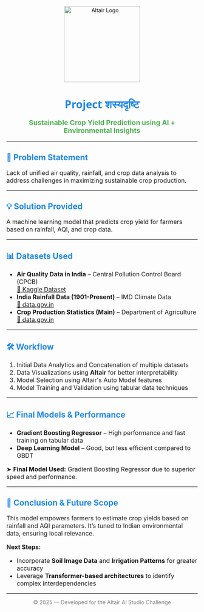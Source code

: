 <!-- README.md -->

<div align="center">
  <img src="https://en.wikipedia.org/wiki/Altair_Engineering#/media/File:Altair_Engineering_Logo.svg" alt="Altair Logo" width="200"/>
  <h1 style="color:#1e88e5; font-family:Segoe UI, sans-serif;">Project शस्यदृष्टि</h1>
  <p style="font-size:18px; font-weight:bold; color:#4caf50;">
    Sustainable Crop Yield Prediction using AI + Environmental Insights
  </p>
</div>

---

<h2 style="color:#1e88e5;">🌾 Problem Statement</h2>
<p style="font-size:16px;">
  Lack of unified air quality, rainfall, and crop data analysis to address challenges in maximizing sustainable crop production.
</p>

---

<h2 style="color:#1e88e5;">💡 Solution Provided</h2>
<p style="font-size:16px;">
  A machine learning model that predicts crop yield for farmers based on rainfall, AQI, and crop data.
</p>

---

<h2 style="color:#1e88e5;">📊 Datasets Used</h2>
<ul style="font-size:16px;">
  <li>
    <strong>Air Quality Data in India</strong> – Central Pollution Control Board (CPCB) <br/>
    <a href="https://www.kaggle.com/datasets/shrutibhargava94/india-air-quality-data" target="_blank">
      🔗 Kaggle Dataset
    </a>
  </li>
  <li>
    <strong>India Rainfall Data (1901-Present)</strong> – IMD Climate Data <br/>
    <a href="https://www.data.gov.in/catalog/rainfall-india" target="_blank">
      🔗 data.gov.in
    </a>
  </li>
  <li>
    <strong>Crop Production Statistics (Main)</strong> – Department of Agriculture <br/>
    <a href="https://www.data.gov.in/catalog/district-wise-season-wise-crop-production-statistics-0" target="_blank">
      🔗 data.gov.in
    </a>
  </li>
</ul>

---

<h2 style="color:#1e88e5;">🛠️ Workflow</h2>
<ol style="font-size:16px;">
  <li>Initial Data Analytics and Concatenation of multiple datasets</li>
  <li>Data Visualizations using <strong>Altair</strong> for better interpretability</li>
  <li>Model Selection using Altair's Auto Model features</li>
  <li>Model Training and Validation using tabular data techniques</li>
</ol>

---

<h2 style="color:#1e88e5;">📈 Final Models & Performance</h2>
<ul style="font-size:16px;">
  <li><strong>Gradient Boosting Regressor</strong> – High performance and fast training on tabular data</li>
  <li><strong>Deep Learning Model</strong> – Good, but less efficient compared to GBDT</li>
</ul>

<p style="font-size:16px;">
  ➤ <strong>Final Model Used:</strong> Gradient Boosting Regressor due to superior speed and performance.
</p>

---

<h2 style="color:#1e88e5;">🔮 Conclusion & Future Scope</h2>
<p style="font-size:16px;">
  This model empowers farmers to estimate crop yields based on rainfall and AQI parameters. It’s tuned to Indian environmental data, ensuring local relevance.
</p>
<p style="font-size:16px;">
  <strong>Next Steps:</strong>
</p>
<ul style="font-size:16px;">
  <li>Incorporate <strong>Soil Image Data</strong> and <strong>Irrigation Patterns</strong> for greater accuracy</li>
  <li>Leverage <strong>Transformer-based architectures</strong> to identify complex interdependencies</li>
</ul>

---

<div align="center">
  <p style="font-size:14px; color:gray;">© 2025 — Developed for the Altair AI Studio Challenge</p>
</div>
